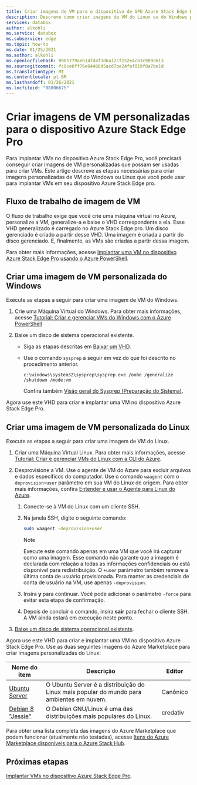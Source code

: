 ```yaml
---
title: Criar imagens de VM para o dispositivo de GPU Azure Stack Edge Pro
description: Descreve como criar imagens de VM do Linux ou do Windows para usá-las com o dispositivo de GPU Azure Stack Edge Pro.
services: databox
author: alkohli
ms.service: databox
ms.subservice: edge
ms.topic: how-to
ms.date: 01/25/2021
ms.author: alkohli
ms.openlocfilehash: 0985779aeb14fd4f3d6a12cf152e4c63c909d613
ms.sourcegitcommit: fc8ce6ff76e64486d5acd7be24faf819f0a7be1d
ms.translationtype: MT
ms.contentlocale: pt-BR
ms.lasthandoff: 01/26/2021
ms.locfileid: "98806675"
---
```

# <a name="create-custom-vm-images-for-your-azure-stack-edge-pro-device"></a>Criar imagens de VM personalizadas para o dispositivo Azure Stack Edge Pro

<!--[!INCLUDE [applies-to-skus](../../includes/azure-stack-edge-applies-to-all-sku.md)]-->

Para implantar VMs no dispositivo Azure Stack Edge Pro, você precisará conseguir criar imagens de VM personalizadas que possam ser usadas para criar VMs. Este artigo descreve as etapas necessárias para criar imagens personalizadas de VM do Windows ou Linux que você pode usar para implantar VMs em seu dispositivo Azure Stack Edge pro.

## <a name="vm-image-workflow"></a>Fluxo de trabalho de imagem de VM

O fluxo de trabalho exige que você crie uma máquina virtual no Azure, personalize a VM, generalize-a e baixe o VHD correspondente a ela. Esse VHD generalizado é carregado no Azure Stack Edge pro. Um disco gerenciado é criado a partir desse VHD. Uma imagem é criada a partir do disco gerenciado. E, finalmente, as VMs são criadas a partir dessa imagem.

Para obter mais informações, acesse [Implantar uma VM no dispositivo Azure Stack Edge Pro usando o Azure PowerShell](azure-stack-edge-gpu-deploy-virtual-machine-powershell.md).


## <a name="create-a-windows-custom-vm-image"></a>Criar uma imagem de VM personalizada do Windows

Execute as etapas a seguir para criar uma imagem de VM do Windows.

1. Crie uma Máquina Virtual do Windows. Para obter mais informações, acesse [Tutorial: Criar e gerenciar VMs do Windows com o Azure PowerShell](../virtual-machines/windows/tutorial-manage-vm.md)

2. Baixe um disco de sistema operacional existente.

    - Siga as etapas descritas em [Baixar um VHD](../virtual-machines/windows/download-vhd.md).

    - Use o comando `sysprep` a seguir em vez do que foi descrito no procedimento anterior.
    
        `c:\windows\system32\sysprep\sysprep.exe /oobe /generalize /shutdown /mode:vm`
   
       Confira também [Visão geral do Sysprep (Preparação do Sistema)](/windows-hardware/manufacture/desktop/sysprep--system-preparation--overview).

Agora use este VHD para criar e implantar uma VM no dispositivo Azure Stack Edge Pro.

## <a name="create-a-linux-custom-vm-image"></a>Criar uma imagem de VM personalizada do Linux

Execute as etapas a seguir para criar uma imagem de VM do Linux.

1. Criar uma Máquina Virtual Linux. Para obter mais informações, acesse [Tutorial: Criar e gerenciar VMs do Linux com a CLI do Azure](../virtual-machines/linux/tutorial-manage-vm.md).

1. Desprovisione a VM. Use o agente de VM do Azure para excluir arquivos e dados específicos do computador. Use o comando `waagent` com o `-deprovision+user` parâmetro em sua VM do Linux de origem. Para obter mais informações, confira [Entender e usar o Agente para Linux do Azure](../virtual-machines/extensions/agent-linux.md).

    1. Conecte-se à VM do Linux com um cliente SSH.
    2. Na janela SSH, digite o seguinte comando:
       
        ```bash
        sudo waagent -deprovision+user
        ```
       > [!NOTE]
       > Execute este comando apenas em uma VM que você irá capturar como uma imagem. Esse comando não garante que a imagem é declarada com relação a todas as informações confidenciais ou está disponível para redistribuição. O `+user` parâmetro também remove a última conta de usuário provisionada. Para manter as credenciais de conta de usuário na VM, use apenas `-deprovision`.
     
    3. Insira **y** para continuar. Você pode adicionar o parâmetro `-force` para evitar esta etapa de confirmação.
    4. Depois de concluir o comando, insira **sair** para fechar o cliente SSH.  A VM ainda estará em execução neste ponto.


1. [Baixe um disco de sistema operacional existente](../virtual-machines/linux/download-vhd.md).

Agora use este VHD para criar e implantar uma VM no dispositivo Azure Stack Edge Pro. Use as duas seguintes imagens do Azure Marketplace para criar imagens personalizadas do Linux:

|Nome do item  |Descrição  |Editor  |
|---------|---------|---------|
|[Ubuntu Server](https://azuremarketplace.microsoft.com/marketplace/apps/canonical.ubuntuserver) |O Ubuntu Server é a distribuição do Linux mais popular do mundo para ambientes em nuvem.|Canônico|
|[Debian 8 "Jessie"](https://azuremarketplace.microsoft.com/marketplace/apps/credativ.debian) |O Debian GNU/Linux é uma das distribuições mais populares do Linux.     |credativ|

Para obter uma lista completa das imagens do Azure Marketplace que podem funcionar (atualmente não testadas), acesse [Itens do Azure Marketplace disponíveis para o Azure Stack Hub](/azure-stack/operator/azure-stack-marketplace-azure-items?view=azs-1910&preserve-view=true).


## <a name="next-steps"></a>Próximas etapas

[Implantar VMs no dispositivo Azure Stack Edge Pro](azure-stack-edge-gpu-deploy-virtual-machine-powershell.md).